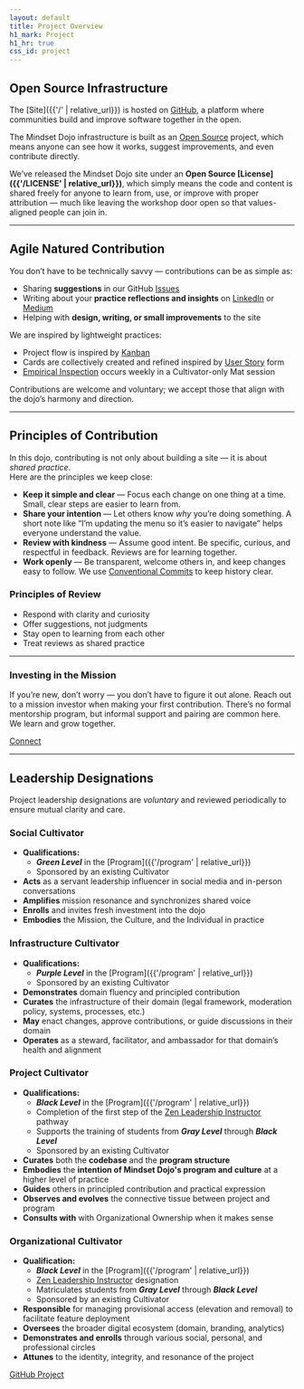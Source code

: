```yaml
---
layout: default
title: Project Overview
h1_mark: Project
h1_hr: true
css_id: project
---
```


## Open Source Infrastructure

The [Site]({{'/' | relative_url}}) is hosted on [GitHub](https://github.com/), a platform where communities build and improve software together in the open.

The Mindset Dojo infrastructure is built as an [Open Source](https://opensource.com/resources/what-open-source) project, which means anyone can see how it works, suggest improvements, and even contribute directly.

We’ve released the Mindset Dojo site under an **Open Source [License]({{'/LICENSE' | relative_url}})**, which simply means the code and content is shared freely for anyone to learn from, use, or improve with proper attribution — much like leaving the workshop door open so that values-aligned people can join in.

---

## Agile Natured Contribution
  
You don’t have to be technically savvy — contributions can be as simple as:

* Sharing **suggestions** in our GitHub [Issues]({{site.repo_url}}/issues)  
* Writing about your **practice reflections and insights** on [LinkedIn](https://www.linkedin.com/) or [Medium](https://medium.com/)  
* Helping with **design, writing, or small improvements** to the site

We are inspired by lightweight practices:

* Project flow is inspired by [Kanban](https://en.wikipedia.org/wiki/Kanban_(development))
* Cards are collectively created and refined inspired by [User Story](https://en.wikipedia.org/wiki/User_story) form
* [Empirical Inspection](https://www.scrum.org/resources/blog/three-pillars-empiricism-scrum) occurs weekly in a Cultivator-only Mat session

Contributions are welcome and voluntary; we accept those that align with the dojo’s harmony and direction.  

---

## Principles of Contribution

In this dojo, contributing is not only about building a site — it is about *shared practice*.  
Here are the principles we keep close:

* **Keep it simple and clear** — Focus each change on one thing at a time. Small, clear steps are easier to learn from.  
* **Share your intention** — Let others know *why* you’re doing something. A short note like “I’m updating the menu so it’s easier to navigate” helps everyone understand the value.  
* **Review with kindness** — Assume good intent. Be specific, curious, and respectful in feedback. Reviews are for learning together.  
* **Work openly** — Be transparent, welcome others in, and keep changes easy to follow. We use [Conventional Commits](https://www.conventionalcommits.org/) to keep history clear.  

### Principles of Review

* Respond with clarity and curiosity  
* Offer suggestions, not judgments  
* Stay open to learning from each other  
* Treat reviews as shared practice  

---

### Investing in the Mission

If you’re new, don’t worry — you don’t have to figure it out alone. Reach out to a mission investor when making your first contribution. There’s no formal mentorship program, but informal support and pairing are common here. We learn and grow together.

<div class="md-cta-group">
    <a href="{{ '/' | relative_url }}">Connect</a>
</div>

---

## Leadership Designations

Project leadership designations are *voluntary* and reviewed periodically to ensure mutual clarity and care.

### Social Cultivator

* **Qualifications:**
  * ***Green Level*** in the [Program]({{'/program' | relative_url}})
  * Sponsored by an existing Cultivator
* **Acts** as a servant leadership influencer in social media and in-person conversations  
* **Amplifies** mission resonance and synchronizes shared voice  
* **Enrolls** and invites fresh investment into the dojo  
* **Embodies** the Mission, the Culture, and the Individual in practice

### Infrastructure Cultivator

* **Qualifications:**
  * ***Purple Level*** in the [Program]({{'/program' | relative_url}})
  * Sponsored by an existing Cultivator  
* **Demonstrates** domain fluency and principled contribution  
* **Curates** the infrastructure of their domain (legal framework, moderation policy, systems, processes, etc.)  
* **May** enact changes, approve contributions, or guide discussions in their domain  
* **Operates** as a steward, facilitator, and ambassador for that domain’s health and alignment  


### Project Cultivator

* **Qualifications:**
  * ***Black Level*** in the [Program]({{'/program' | relative_url}})
  * Completion of the first step of the [Zen Leadership Instructor](https://zenleader.global/programs/coachinstructor/zlinstructor) pathway
  * Supports the training of students from ***Gray Level*** through ***Black Level***
  * Sponsored by an existing Cultivator
* **Curates** both the **codebase** and the **program structure**
* **Embodies** the **intention of Mindset Dojo's program and culture** at a higher level of practice
* **Guides** others in principled contribution and practical expression
* **Observes and evolves** the connective tissue between project and program
* **Consults with** with Organizational Ownership when it makes sense

### Organizational Cultivator

* **Qualification:**
  * ***Black Level*** in the [Program]({{'/program' | relative_url}})
  * [Zen Leadership Instructor](https://zenleader.global/programs/coachinstructor/zlinstructor) designation
  * Matriculates students from ***Gray Level*** through ***Black Level***
  * Sponsored by an existing Cultivator
* **Responsible** for managing provisional access (elevation and removal) to facilitate feature deployment
* **Oversees** the broader digital ecosystem (domain, branding, analytics)
* **Demonstrates and enrolls** through various social, personal, and professional circles
* **Attunes** to the identity, integrity, and resonance of the project

<div class="md-cta-group">
    <a href="{{site.repo_url}}">GitHub Project</a>
</div>
